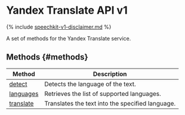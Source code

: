 # Yandex Translate API v1

{% include [speechkit-v1-disclaimer.md](../../../_includes/speechkit-v1-disclaimer.md) %}

A set of methods for the Yandex Translate service.

## Methods {#methods}

| Method | Description |
| --- | --- |
| [detect](detect.md) | Detects the language of the text. |
| [languages](languages.md) | Retrieves the list of supported languages. |
| [translate](translate.md) | Translates the text into the specified language. |

